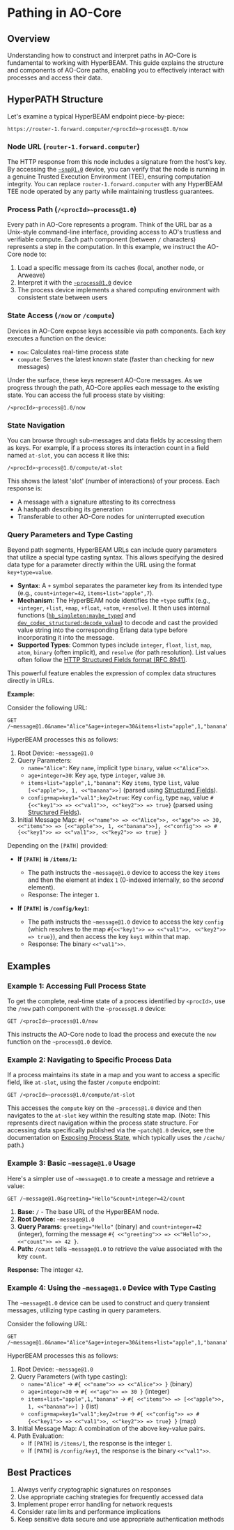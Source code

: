 # Pathing in AO-Core

## Overview

Understanding how to construct and interpret paths in AO-Core is fundamental to working with HyperBEAM. This guide explains the structure and components of AO-Core paths, enabling you to effectively interact with processes and access their data.

## HyperPATH Structure

Let's examine a typical HyperBEAM endpoint piece-by-piece:

```
https://router-1.forward.computer/<procId>~process@1.0/now
```

### Node URL (`router-1.forward.computer`)

The HTTP response from this node includes a signature from the host's key. By accessing the [`~snp@1.0`](../resources/source-code/dev_snp.md) device, you can verify that the node is running in a genuine Trusted Execution Environment (TEE), ensuring computation integrity. You can replace `router-1.forward.computer` with any HyperBEAM TEE node operated by any party while maintaining trustless guarantees.

### Process Path (`/<procId>~process@1.0`)

Every path in AO-Core represents a program. Think of the URL bar as a Unix-style command-line interface, providing access to AO's trustless and verifiable compute. Each path component (between `/` characters) represents a step in the computation. In this example, we instruct the AO-Core node to:

1. Load a specific message from its caches (local, another node, or Arweave)
2. Interpret it with the [`~process@1.0`](../devices/process-at-1-0.md) device
3. The process device implements a shared computing environment with consistent state between users

### State Access (`/now` or `/compute`)

Devices in AO-Core expose keys accessible via path components. Each key executes a function on the device:

- `now`: Calculates real-time process state
- `compute`: Serves the latest known state (faster than checking for new messages)

Under the surface, these keys represent AO-Core messages. As we progress through the path, AO-Core applies each message to the existing state. You can access the full process state by visiting:
```
/<procId>~process@1.0/now
```

### State Navigation

You can browse through sub-messages and data fields by accessing them as keys. For example, if a process stores its interaction count in a field named `at-slot`, you can access it like this:
```
/<procId>~process@1.0/compute/at-slot
```
This shows the latest 'slot' (number of interactions) of your process. Each response is:

- A message with a signature attesting to its correctness
- A hashpath describing its generation
- Transferable to other AO-Core nodes for uninterrupted execution

### Query Parameters and Type Casting

Beyond path segments, HyperBEAM URLs can include query parameters that utilize a special type casting syntax. This allows specifying the desired data type for a parameter directly within the URL using the format `key+type=value`.

- **Syntax**: A `+` symbol separates the parameter key from its intended type (e.g., `count+integer=42`, `items+list="apple",7`).
- **Mechanism**: The HyperBEAM node identifies the `+type` suffix (e.g., `+integer`, `+list`, `+map`, `+float`, `+atom`, `+resolve`). It then uses internal functions ([`hb_singleton:maybe_typed`](../resources/source-code/hb_singleton.md) and [`dev_codec_structured:decode_value`](../resources/source-code/dev_codec_structured.md)) to decode and cast the provided value string into the corresponding Erlang data type before incorporating it into the message.
- **Supported Types**: Common types include `integer`, `float`, `list`, `map`, `atom`, `binary` (often implicit), and `resolve` (for path resolution). List values often follow the [HTTP Structured Fields format (RFC 8941)](https://www.rfc-editor.org/rfc/rfc8941.html).

This powerful feature enables the expression of complex data structures directly in URLs.

**Example:**

Consider the following URL:

```
GET /~message@1.0&name="Alice"&age+integer=30&items+list="apple",1,"banana"&config+map=key1="val1";key2=true/[PATH]
```

HyperBEAM processes this as follows:

1.  Root Device: `~message@1.0`
2.  Query Parameters:
    *   `name="Alice"`: Key `name`, implicit type `binary`, value `<<"Alice">>`.
    *   `age+integer=30`: Key `age`, type `integer`, value `30`.
    *   `items+list="apple",1,"banana"`: Key `items`, type `list`, value `[<<"apple">>, 1, <<"banana">>]` (parsed using [Structured Fields](https://www.rfc-editor.org/rfc/rfc8941.html)).
    *   `config+map=key1="val1";key2=true`: Key `config`, type `map`, value `#{<<"key1">> => <<"val1">>, <<"key2">> => true}` (parsed using [Structured Fields](https://www.rfc-editor.org/rfc/rfc8941.html)).
3.  Initial Message Map: `#{ <<"name">> => <<"Alice">>, <<"age">> => 30, <<"items">> => [<<"apple">>, 1, <<"banana">>], <<"config">> => #{<<"key1">> => <<"val1">>, <<"key2">> => true} }`

Depending on the `[PATH]` provided:

*   **If `[PATH]` is `/items/1`:**
    *   The path instructs the `~message@1.0` device to access the key `items` and then the element at index `1` (0-indexed internally, so the *second* element).
    *   Response: The integer `1`.

*   **If `[PATH]` is `/config/key1`:**
    *   The path instructs the `~message@1.0` device to access the key `config` (which resolves to the map `#{<<"key1">> => <<"val1">>, <<"key2">> => true}`), and then access the key `key1` within that map.
    *   Response: The binary `<<"val1">>`.

## Examples

### Example 1: Accessing Full Process State

To get the complete, real-time state of a process identified by `<procId>`, use the `/now` path component with the `~process@1.0` device:

```
GET /<procId>~process@1.0/now
```

This instructs the AO-Core node to load the process and execute the `now` function on the `~process@1.0` device.

### Example 2: Navigating to Specific Process Data

If a process maintains its state in a map and you want to access a specific field, like `at-slot`, using the faster `/compute` endpoint:

```
GET /<procId>~process@1.0/compute/at-slot
```

This accesses the `compute` key on the `~process@1.0` device and then navigates to the `at-slot` key within the resulting state map.
(Note: This represents direct navigation within the process state structure. For accessing data specifically published via the `~patch@1.0` device, see the documentation on [Exposing Process State](../build/exposing-process-state.md), which typically uses the `/cache/` path.)

### Example 3: Basic `~message@1.0` Usage

Here's a simpler use of `~message@1.0` to create a message and retrieve a value:

```
GET /~message@1.0&greeting="Hello"&count+integer=42/count
```

1.  **Base:** `/` - The base URL of the HyperBEAM node.
2.  **Root Device:** `~message@1.0`
3.  **Query Params:** `greeting="Hello"` (binary) and `count+integer=42` (integer), forming the message `#{ <<"greeting">> => <<"Hello">>, <<"count">> => 42 }`.
4.  **Path:** `/count` tells `~message@1.0` to retrieve the value associated with the key `count`.

**Response:** The integer `42`.

### Example 4: Using the `~message@1.0` Device with Type Casting

The `~message@1.0` device can be used to construct and query transient messages, utilizing type casting in query parameters.

Consider the following URL:

```
GET /~message@1.0&name="Alice"&age+integer=30&items+list="apple",1,"banana"&config+map=key1="val1";key2=true/[PATH]
```

HyperBEAM processes this as follows:

1.  Root Device: `~message@1.0`
2.  Query Parameters (with type casting):
    *   `name="Alice"` -> `#{ <<"name">> => <<"Alice">> }` (binary)
    *   `age+integer=30` -> `#{ <<"age">> => 30 }` (integer)
    *   `items+list="apple",1,"banana"` -> `#{ <<"items">> => [<<"apple">>, 1, <<"banana">>] }` (list)
    *   `config+map=key1="val1";key2=true` -> `#{ <<"config">> => #{<<"key1">> => <<"val1">>, <<"key2">> => true} }` (map)
3.  Initial Message Map: A combination of the above key-value pairs.
4.  Path Evaluation:
    *   If `[PATH]` is `/items/1`, the response is the integer `1`.
    *   If `[PATH]` is `/config/key1`, the response is the binary `<<"val1">>`.

## Best Practices

1. Always verify cryptographic signatures on responses
2. Use appropriate caching strategies for frequently accessed data
3. Implement proper error handling for network requests
4. Consider rate limits and performance implications
5. Keep sensitive data secure and use appropriate authentication methods 